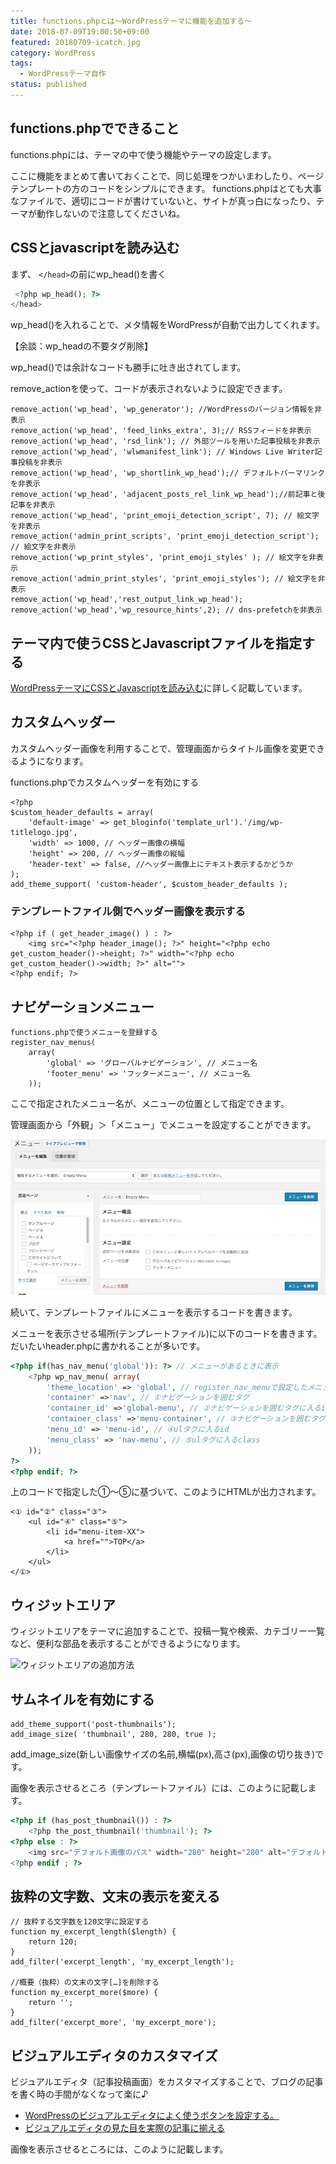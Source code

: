 ```yaml
---
title: functions.phpとは〜WordPressテーマに機能を追加する〜
date: 2018-07-09T19:00:50+09:00
featured: 20180709-icatch.jpg
category: WordPress
tags:
  - WordPressテーマ自作
status: published
---
```


## functions.phpでできること

functions.phpには、テーマの中で使う機能やテーマの設定します。

ここに機能をまとめて書いておくことで、同じ処理をつかいまわしたり、ページテンプレートの方のコードをシンプルにできます。
functions.phpはとても大事なファイルで、適切にコードが書けていないと、サイトが真っ白になったり、テーマが動作しないので注意してくださいね。

## CSSとjavascriptを読み込む

まず、 `</head>`の前にwp\_head()を書く

```php
 <?php wp_head(); ?>
</head>
```

wp\_head()を入れることで、メタ情報をWordPressが自動で出力してくれます。

【余談：wp\_headの不要タグ削除】

wp\_head()では余計なコードも勝手に吐き出されてします。

remove\_actionを使って、コードが表示されないように設定できます。

```php:title=functions.php
remove_action('wp_head', 'wp_generator'); //WordPressのバージョン情報を非表示
remove_action('wp_head', 'feed_links_extra', 3);// RSSフィードを非表示
remove_action('wp_head', 'rsd_link'); // 外部ツールを用いた記事投稿を非表示
remove_action('wp_head', 'wlwmanifest_link'); // Windows Live Writer記事投稿を非表示
remove_action('wp_head', 'wp_shortlink_wp_head');// デフォルトパーマリンクを非表示
remove_action('wp_head', 'adjacent_posts_rel_link_wp_head');//前記事と後記事を非表示
remove_action('wp_head', 'print_emoji_detection_script', 7); // 絵文字を非表示
remove_action('admin_print_scripts', 'print_emoji_detection_script'); // 絵文字を非表示
remove_action('wp_print_styles', 'print_emoji_styles' ); // 絵文字を非表示
remove_action('admin_print_styles', 'print_emoji_styles'); // 絵文字を非表示
remove_action('wp_head','rest_output_link_wp_head');
remove_action('wp_head','wp_resource_hints',2); // dns-prefetchを非表示
```

## テーマ内で使うCSSとJavascriptファイルを指定する

[WordPressテーマにCSSとJavascriptを読み込む](/wordpress-theme-css-js/)に詳しく記載しています。

## カスタムヘッダー
カスタムヘッダー画像を利用することで、管理画面からタイトル画像を変更できるようになります。


functions.phpでカスタムヘッダーを有効にする

```php:title=functions.php
<?php
$custom_header_defaults = array(
    'default-image' => get_bloginfo('template_url').'/img/wp-titlelogo.jpg',
    'width' => 1000, // ヘッダー画像の横幅
    'height' => 200, // ヘッダー画像の縦幅
    'header-text' => false, //ヘッダー画像上にテキスト表示するかどうか
);
add_theme_support( 'custom-header', $custom_header_defaults );
```

### テンプレートファイル側でヘッダー画像を表示する

```php:title=functions.php
<?php if ( get_header_image() ) : ?>
    <img src="<?php header_image(); ?>" height="<?php echo get_custom_header()->height; ?>" width="<?php echo get_custom_header()->width; ?>" alt="">
<?php endif; ?>
```


## ナビゲーションメニュー

```php:title=functions.php
functions.phpで使うメニューを登録する
register_nav_menus(
    array(
        'global' => 'グローバルナビゲーション', // メニュー名
        'footer_menu' => 'フッターメニュー', // メニュー名
    ));
```

ここで指定されたメニュー名が、メニューの位置として指定できます。

管理画面から「外観」＞「メニュー」でメニューを設定することができます。

![グローバルメニュー](ss-global-menu.jpg)

続いて、テンプレートファイルにメニューを表示するコードを書きます。

メニューを表示させる場所(テンプレートファイル)に以下のコードを書きます。
だいたいheader.phpに書かれることが多いです。

```php
<?php if(has_nav_menu('global')): ?> // メニューがあるときに表示
    <?php wp_nav_menu( array(
        'theme_location' => 'global', // register_nav_menuで設定したメニュー名
        'container' =>'nav', // ①ナビゲーションを囲むタグ
        'container_id' =>'global-menu', // ②ナビゲーションを囲むタグに入るid
        'container_class' =>'menu-container', // ③ナビゲーションを囲むタグに入るclass
        'menu_id' => 'menu-id', // ④ulタグに入るid
        'menu_class' => 'nav-menu', // ⑤ulタグに入るclass
    ));
?>
<?php endif; ?>
```

上のコードで指定した①〜⑤に基づいて、このようにHTMLが出力されます。


```markup
<① id="②" class="③">
    <ul id="④" class="⑤">
        <li id="menu-item-XX">
            <a href="">TOP</a>
        </li>
    </ul>
</①>
```

## ウィジットエリア
ウィジットエリアをテーマに追加することで、投稿一覧や検索、カテゴリー一覧など、便利な部品を表示することができるようになります。

![ウィジットエリアの追加方法](/wordpress-widget-area/)

## サムネイルを有効にする

```php:title=functions.php
add_theme_support('post-thumbnails');
add_image_size( 'thumbnail', 280, 280, true );
```

add_image_size(新しい画像サイズの名前,横幅(px),高さ(px),画像の切り抜き)です。

画像を表示させるところ（テンプレートファイル）には、このように記載します。
```php
<?php if (has_post_thumbnail()) : ?>
    <?php the_post_thumbnail('thumbnail'); ?>
<?php else : ?>
    <img src="デフォルト画像のパス" width="280" height="280" alt="デフォルト画像" />
<?php endif ; ?>
```


## 抜粋の文字数、文末の表示を変える

```php:title=functions.php
// 抜粋する文字数を120文字に設定する
function my_excerpt_length($length) {
    return 120;
}
add_filter('excerpt_length', 'my_excerpt_length');

//概要（抜粋）の文末の文字[…]を削除する
function my_excerpt_more($more) {
    return '';
}
add_filter('excerpt_more', 'my_excerpt_more');
```

## ビジュアルエディタのカスタマイズ
ビジュアルエディタ（記事投稿画面）をカスタマイズすることで、ブログの記事を書く時の手間がなくなって楽に♪

* [WordPressのビジュアルエディタによく使うボタンを設定する。](/visual-editor-css/)
* [ビジュアルエディタの見た目を実際の記事に揃える](/visual-editor-button-customize/)

画像を表示させるところには、このように記載します。